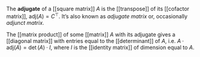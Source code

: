 
The **adjugate** of a [[square matrix]] $A$ is the [[transpose]] of its [[cofactor matrix]], $\mathrm{adj}(A)=C^{\top}$. It’s also known as *adjugate matrix* or, occasionally *adjunct matrix*.

The [[matrix product]] of some [[matrix]] $A$ with its adjugate gives a [[diagonal matrix]] with entries equal to the [[determinant]] of $A$, i.e. $A \cdot \mathrm{adj}(A) = \det(A) \cdot I$, where $I$ is the [[identity matrix]] of dimension equal to $A$.